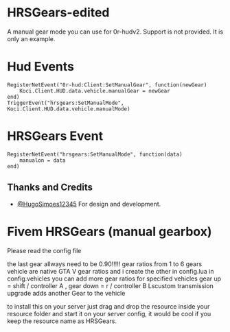 # HRSGears-edited
A manual gear mode you can use for 0r-hudv2. Support is not provided. It is only an example.

# Hud Events
```
RegisterNetEvent("0r-hud:Client:SetManualGear", function(newGear)
    Koci.Client.HUD.data.vehicle.manualGear = newGear
end)
TriggerEvent("hrsgears:SetManualMode", Koci.Client.HUD.data.vehicle.manualMode)
```

# HRSGears Event
```
RegisterNetEvent("hrsgears:SetManualMode", function(data)
    manualon = data
end)
```
## Thanks and Credits

- [@HugoSimoes12345](https://github.com/HugoSimoes12345/HRSGears) For design and development.

# Fivem HRSGears (manual gearbox)

Please read the config file

the last gear allways need to be 0.90!!!!!
gear ratios from 1 to 6 gears vehicle are native GTA V gear ratios and i create the other
in config.lua in config.vehicles you can add more gear ratios for specified vehicles 
gear up = shift / controller A , gear down = r / controller B 
Lscustom transmission upgrade adds another Gear to the vehicle

to install this on your server just drag and drop the resource inside your resource folder and start it on your server config, it would be cool if you keep the resource name as HRSGears.
